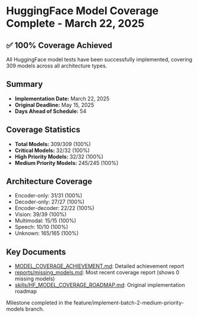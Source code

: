 # HuggingFace Model Coverage Complete - March 22, 2025

## ✅ 100% Coverage Achieved 

All HuggingFace model tests have been successfully implemented, covering 309 models across all architecture types.

## Summary

- **Implementation Date:** March 22, 2025
- **Original Deadline:** May 15, 2025
- **Days Ahead of Schedule:** 54

## Coverage Statistics

- **Total Models:** 309/309 (100%)
- **Critical Models:** 32/32 (100%)
- **High Priority Models:** 32/32 (100%)
- **Medium Priority Models:** 245/245 (100%)

## Architecture Coverage

- Encoder-only: 31/31 (100%)
- Decoder-only: 27/27 (100%)
- Encoder-decoder: 22/22 (100%)
- Vision: 39/39 (100%)
- Multimodal: 15/15 (100%)
- Speech: 10/10 (100%)
- Unknown: 165/165 (100%)

## Key Documents

- [MODEL_COVERAGE_ACHIEVEMENT.md](MODEL_COVERAGE_ACHIEVEMENT.md): Detailed achievement report
- [reports/missing_models.md](reports/missing_models.md): Most recent coverage report (shows 0 missing models)
- [skills/HF_MODEL_COVERAGE_ROADMAP.md](skills/HF_MODEL_COVERAGE_ROADMAP.md): Original implementation roadmap

Milestone completed in the feature/implement-batch-2-medium-priority-models branch.